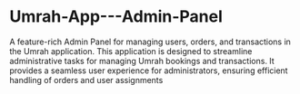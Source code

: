 # Umrah-App---Admin-Panel
A feature-rich Admin Panel for managing users, orders, and transactions in the Umrah application.  This application is designed to streamline administrative tasks for managing Umrah bookings and transactions. It provides a seamless user experience for administrators, ensuring efficient handling of orders and user assignments
